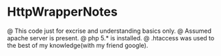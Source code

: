 # HttpWrapperNotes 
@ This code just for excrise and understanding basics only. 
@ Assumed apache server is present.
@ php 5.* is installed.
@ .htaccess was used to the best of my knowledge(with my friend google).

